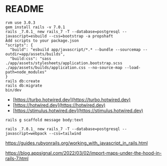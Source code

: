# README

```
rvm use 3.0.3
gem install rails -v 7.0.1
rails _7.0.1_ new rails_7 -T --database=postgresql --javascript=esbuild --css=bootstrap -a propshaft
Add scripts to your package.json
"scripts": {
  "build": "esbuild app/javascript/*.* --bundle --sourcemap --outdir=app/assets/builds",
  "build:css": "sass ./app/assets/stylesheets/application.bootstrap.scss ./app/assets/builds/application.css --no-source-map --load-path=node_modules"
}
rails db:create
rails db:migrate
bin/dev
```

- [https://turbo.hotwired.dev](https://turbo.hotwired.dev)
- [https://hotwired.dev](https://hotwired.dev)
- [https://stimulus.hotwired.dev](https://stimulus.hotwired.dev)

```
rails g scaffold message body:text
```

```
rails _7.0.1_ new rails_7 -T --database=postgresql --javascript=webpack --css=tailwind
```

https://guides.rubyonrails.org/working_with_javascript_in_rails.html

https://blog.appsignal.com/2022/03/02/import-maps-under-the-hood-in-rails-7.html
